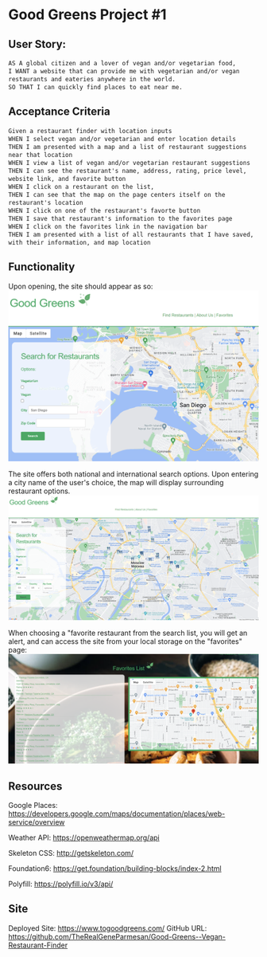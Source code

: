 # Good Greens Project #1

## User Story:

```
AS A global citizen and a lover of vegan and/or vegetarian food,
I WANT a website that can provide me with vegetarian and/or vegan restaurants and eateries anywhere in the world.
SO THAT I can quickly find places to eat near me.
```

## Acceptance Criteria

```
Given a restaurant finder with location inputs
WHEN I select vegan and/or vegetarian and enter location details
THEN I am presented with a map and a list of restaurant suggestions near that location
WHEN I view a list of vegan and/or vegetarian restaurant suggestions
THEN I can see the restaurant's name, address, rating, price level, website link, and favorite button
WHEN I click on a restaurant on the list,
THEN I can see that the map on the page centers itself on the restaurant's location
WHEN I click on one of the restaurant's favorte button
THEN I save that restaurant's information to the favorites page
WHEN I click on the favorites link in the navigation bar
THEN I am presented with a list of all restaurants that I have saved, with their information, and map location
```
## Functionality 
Upon opening, the site should appear as so:
![HomePage](./docs/images/good-greens-port.png)

The site offers both national and international search options. Upon entering a city name of the user's choice, the map will display surrounding restaurant options.
![CitySearch](./docs/images/city-search-ref.png)

When choosing a "favorite restaurant from the search list, you will get an alert, and can access the site from your local storage on the "favorites" page:
![Favorites](./docs/images/favorites.png)

## Resources
Google Places: https://developers.google.com/maps/documentation/places/web-service/overview

Weather API: https://openweathermap.org/api

Skeleton CSS: http://getskeleton.com/

Foundation6: https://get.foundation/building-blocks/index-2.html

Polyfill: https://polyfill.io/v3/api/

## Site

Deployed Site: https://www.togoodgreens.com/
GitHub URL: https://github.com/TheRealGeneParmesan/Good-Greens--Vegan-Restaurant-Finder
